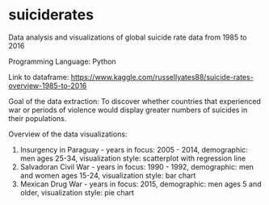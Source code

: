 # suiciderates
Data analysis and visualizations of global suicide rate data from 1985 to 2016

Programming Language: Python

Link to dataframe: https://www.kaggle.com/russellyates88/suicide-rates-overview-1985-to-2016

Goal of the data extraction: To discover whether countries that experienced war or periods of violence would display greater numbers of suicides in their populations.

Overview of the data visualizations:
  1. Insurgency in Paraguay - years in focus: 2005 - 2014, demographic: men ages 25-34, visualization style: scatterplot with regression line
  2. Salvadoran Civil War - years in focus: 1990 - 1992, demographic: men and women ages 15-24, visualization style: bar chart
  3. Mexican Drug War - years in focus: 2015, demographic: men ages 5 and older, visualization style: pie chart

